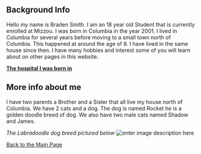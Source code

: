 ﻿## Background Info
Hello my name is Braden Smith. I am an 18 year old Student that is currently enrolled at Mizzou. I was born in Columbia in the year 2001. I lived in Columbia for several years before moving to a small town north of Columbia. This happened at around the age of 8. I have lived in the same house since then.  I have many hobbies and interest some of you will learn about on other pages in this website. 


[**The hospital I was born in**](http://www.missouribusinessalert.com/wp-content/uploads/2013/09/9219227714_8cbc4ce393_z-640x445.jpg)

## More info about me

I have two parents a Brother and a Sister that all live my house north of Columbia. We have 2 cats and a dog. The dog is named Rocket he is a golden doodle breed of dog. We also have two male cats named Shadow and James.



*The Labradoodle dog breed pictured below*
![enter image description here](https://cdn.vox-cdn.com/thumbor/HdMBfSURYkx5WF3z0MvBegZ3re0=/0x0:1333x947/1200x800/filters:focal%28547x257:759x469%29/cdn.vox-cdn.com/uploads/chorus_image/image/65326281/Designer_Dogs.0.jpg)

[Back to the Main Page](https://github.com/Braden0103/About-Me/blob/master/README.md)
